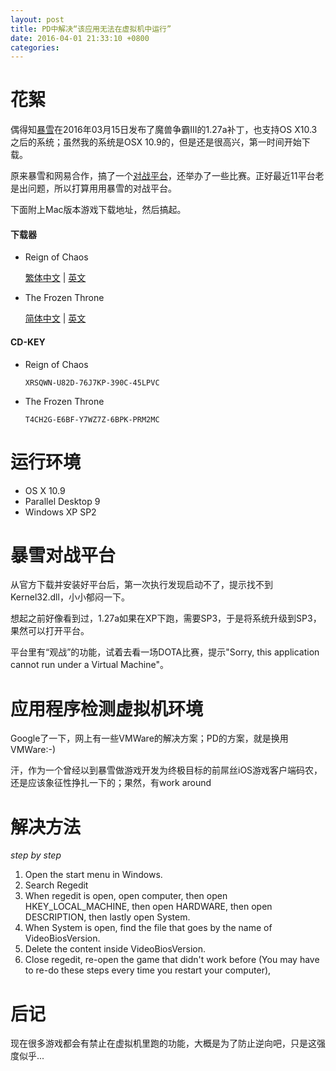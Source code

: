 ```yaml
---
layout: post
title: PD中解决“该应用无法在虚拟机中运行”
date: 2016-04-01 21:33:10 +0800
categories: 
---
```


# 花絮

偶得知[暴雪](http://www.blizzard.com)在2016年03月15日发布了魔兽争霸III的1.27a补丁，也支持OS X10.3之后的系统；虽然我的系统是OSX 10.9的，但是还是很高兴，第一时间开始下载。

原来暴雪和网易合作，搞了一个[对战平台](http://dz.blizzard.cn)，还举办了一些比赛。正好最近11平台老是出问题，所以打算用用暴雪的对战平台。

下面附上Mac版本游戏下载地址，然后搞起。

#### 下载器

* Reign of Chaos 

  [繁体中文](http://www.battle.net/download/getLegacy?product=WAR3&locale=zh_TW&os=MAC)
  |
  [英文](http://www.battle.net/download/getLegacy?product=WAR3&locale=en_US&os=MAC)

* The Frozen Throne

  [简体中文](http://www.battle.net/download/getLegacy?product=W3XP&locale=zh_TW&os=MAC)
  |
  [英文](http://www.battle.net/download/getLegacy?product=W3XP&locale=en_US&os=MAC)

#### CD-KEY

* Reign of Chaos

  `XRSQWN-U82D-76J7KP-390C-45LPVC`
* The Frozen Throne

  `T4CH2G-E6BF-Y7WZ7Z-6BPK-PRM2MC`

# 运行环境

* OS X 10.9
* Parallel Desktop 9
* Windows XP SP2

# 暴雪对战平台

从官方下载并安装好平台后，第一次执行发现启动不了，提示找不到Kernel32.dll，小小郁闷一下。

想起之前好像看到过，1.27a如果在XP下跑，需要SP3，于是将系统升级到SP3，果然可以打开平台。

平台里有“观战”的功能，试着去看一场DOTA比赛，提示"Sorry, this application cannot run under a Virtual Machine"。

# 应用程序检测虚拟机环境

Google了一下，网上有一些VMWare的解决方案；PD的方案，就是换用VMWare:-)

汗，作为一个曾经以到暴雪做游戏开发为终极目标的前屌丝iOS游戏客户端码农，还是应该象征性挣扎一下的；果然，有work around

# 解决方法

*step by step*

1. Open the start menu in Windows.
2. Search Regedit
3. When regedit is open, open computer, then open HKEY_LOCAL_MACHINE, then open
   HARDWARE, then open DESCRIPTION, then lastly open System.
4. When System is open, find the file that goes by the name of VideoBiosVersion.
5. Delete the content inside VideoBiosVersion.
6. Close regedit, re-open the game that didn't work before (You may have to
   re-do these steps every time you restart your computer),

# 后记

现在很多游戏都会有禁止在虚拟机里跑的功能，大概是为了防止逆向吧，只是这强度似乎...

